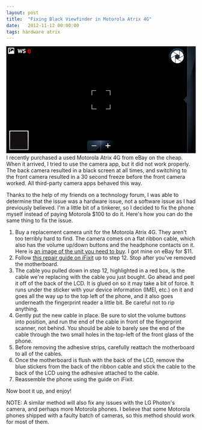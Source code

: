 ```yaml
---
layout: post
title:  "Fixing Black Viewfinder in Motorola Atrix 4G"
date:   2012-11-12 00:00:00
tags: hardware atrix
---
```


![A screenshot of the broken viewfinder](/images/device-2012-12-22-174354.png)
I recently purchased a used Motorola Atrix 4G from eBay on the cheap. When it arrived, I tried to use the camera app, but it did not work properly. The back camera resulted in a black screen at all times, and switching to the front camera resulted in a 30 second freeze before the front camera worked. All third-party camera apps behaved this way.

Thanks to the help of my friends on a technology forum, I was able to determine that the issue was a hardware issue, not a software issue as I had previously believed. I'm a little bit of a tinkerer, so I decided to fix the phone myself instead of paying Motorola $100 to do it. Here's how you can do the same thing to fix the issue.

1. Buy a replacement camera unit for the Motorola Atrix 4G. They aren't too terribly hard to find. The camera comes on a flat ribbon cable, which also has the volume up/down buttons and the headphone contacts on it. Here is [an image of the unit you need to buy](/images/Motorola-Atrix-4G-Back-Camera-Ribbon.PNG). I got mine on eBay for $11.
2. Follow [this repair guide on iFixit](http://www.ifixit.com/Guide/Installing+Motorola+Atrix+4G+Screen/9341/1) up to step 12. Stop after you've removed the motherboard.
3. The cable you pulled down in step 12, highlighted in a red box, is the cable we're replacing with the cable you just bought. Go ahead and peel it off of the back of the LCD. It is glued on so it may take a bit of force. It runs under the sticker with your device information (IMEI, etc.) on it and goes all the way up to the top left of the phone, and it also goes underneath the fingerprint reader a little bit. Be careful not to rip anything.
4. Gently put the new cable in place. Be sure to slot the volume buttons into position, and run the end of the cable in front of the fingerprint scanner, not behind. You should be able to barely see the end of the cable through the two small holes in the top-left of the front glass of the phone.
5. Before removing the adhesive strips, carefully reattach the motherboard to all of the cables.
6. Once the motherboard is flush with the back of the LCD, remove the blue stickers from the back of the ribbon cable and stick the cable to the back of the LCD using the adhesive attached to the cable.
7. Reassemble the phone using the guide on iFixit.

Now boot it up, and enjoy!

NOTE: A similar method will also fix any issues with the LG Photon's camera, and perhaps more Motorola phones. I believe that some Motorola phones shipped with a faulty batch of cameras, so this method should work for most of them.